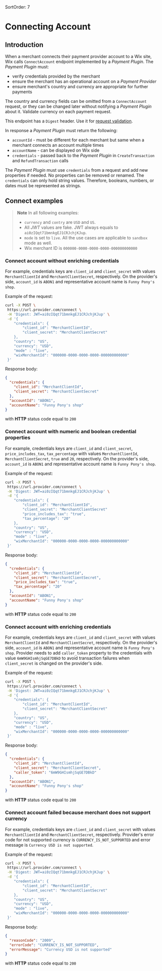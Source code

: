 SortOrder: 7
# Connecting Account

## Introduction
When a merchant connects their payment provider account to a Wix site, Wix calls `ConnectAccount` endpoint implemented by a *Payment Plugin*. The *Payment Plugin* must:
* verify credentials provided by the merchant
* ensure the merchant has an operational account on a *Payment Provider*
* ensure merchant's country and currency are appropriate for further payments

The country and currency fields can be omitted from a `ConnectAccount` request, or they can be changed later without notifying a *Payment Plugin* about it. Validate currency on each payment request.

This endpoint has a `Digest` header. Use it for [request validation](https://devforum.wix.com/kb/en/article/validating-requests-received-from-wix).

In response a *Payment Plugin* must return the following:
* `accountId` - must be different for each merchant but same when a merchant connects an account multiple times
* `accountName` - can be displayed on Wix side
* `credentials` - passed back to the *Payment Plugin* in `CreateTransaction` and `RefundTransaction` calls

The *Payment Plugin* must use `credentials` from a request and add new properties if needed. No properties can be removed or renamed. The `credentials` can only hold string values. Therefore, booleans, numbers, or dates must be represented as strings.

## Connect examples

> **Note**
> In all following examples:
> - `currency` and `contry` are `USD` and `US`.
> - All *JWT* values are fake. JWT always equals to `ai0zIQqt71bmnkgEJ1CRJchjKJup`.
> - `mode` is set to `live`. All the use cases are applicable to `sandbox` mode as well.
> - Wix merchant ID is `000000-0000-0000-0000-000000000000`

### Connect account without enriching credentials
For example, credentials keys are `client_id` and `client_secret` with values `MerchantClientId` and `MerchantClientSecret`, respectively.
On the provider's side, `account_id` is `ABON1` and representative account name is `Funny Pony's shop`.

Example of the request:

```bash
curl -X POST \
 https://url.provider.com/connect \
 -H 'Digest: JWT=ai0zIQqt71bmnkgEJ1CRJchjKJup' \
 -d '{
    "credentials": {
        "client_id": "MerchantClientId",
        "client_secret": "MerchantClientSecret"
    },
    "country": "US",
    "currency": "USD",
    "mode" : "live",
    "wixMerchantId": "000000-0000-0000-0000-000000000000"
 }'
```

Response body:

```json
{
  "credentials": {
    "client_id": "MerchantClientId",
    "client_secret": "MerchantClientSecret"
  },
  "accountId": "ABON1",
  "accountName": "Funny Pony's shop"
}
```

with __HTTP__ status code equal to `200`

### Connect account with numeric and boolean credential properties
For example, credentials keys are `client_id` and `client_secret`, `price_includes_tax`, `tax_percentage` with values `MerchantClientId`, `MerchantClientSecret`, `true` and `20`, respectively.
On the provider's side, `account_id` is `ABON1` and representative account name is `Funny Pony's shop`.

Example of the request:

```bash
curl -X POST \
 https://url.provider.com/connect \
 -H 'Digest: JWT=ai0zIQqt71bmnkgEJ1CRJchjKJup' \
 -d '{
    "credentials": {
        "client_id": "MerchantClientId",
        "client_secret": "MerchantClientSecret"
        "price_includes_tax": "true",
        "tax_percentage": "20"
    },
    "country": "US",
    "currency": "USD",
    "mode" : "live",
    "wixMerchantId": "000000-0000-0000-0000-000000000000"
 }'
```

Response body:

```json
{
  "credentials": {
    "client_id": "MerchantClientId",
    "client_secret": "MerchantClientSecret",
    "price_includes_tax": "true",
    "tax_percentage": "20"
  },
  "accountId": "ABON1",
  "accountName": "Funny Pony's shop"
}
```

with __HTTP__ status code equal to `200`

### Connect account with enriching credentials
For example, credentials keys are `client_id` and `client_secret` with values `MerchantClientId` and `MerchantClientSecret`, respectively.
On the provider's side, `account_id` is `ABON1` and representative account name is `Funny Pony's shop`.
Provider needs to add `caller_token` property to the credentials with value `6mW9GHIsmhjSqGE7DBkD` to avoid transaction failures when `client_secret` is changed on the provider's side.

Example of the request:

```bash
curl -X POST \
 https://url.provider.com/connect \
 -H 'Digest: JWT=ai0zIQqt71bmnkgEJ1CRJchjKJup' \
 -d '{
    "credentials": {
        "client_id": "MerchantClientId",
        "client_secret": "MerchantClientSecret"
    },
    "country": "US",
    "currency": "USD",
    "mode" : "live",
    "wixMerchantId": "000000-0000-0000-0000-000000000000"
 }'
```

Response body:

```json
{
  "credentials": {
    "client_id": "MerchantClientId",
    "client_secret": "MerchantClientSecret",
    "caller_token": "6mW9GHIsmhjSqGE7DBkD"
  },
  "accountId": "ABON1",
  "accountName": "Funny Pony's shop"
}
```

with __HTTP__ status code equal to `200`

### Connect account failed because merchant does not support currency
For example, credentials keys are `client_id` and `client_secret` with values `MerchantClientId` and `MerchantClientSecret`, respectively.
Provider's error code for not supported currency is `CURRENCY_IS_NOT_SUPPORTED` and error message is `Currency USD is not supported`.

Example of the request:

```bash
curl -X POST \
 https://url.provider.com/connect \
 -H 'Digest: JWT=ai0zIQqt71bmnkgEJ1CRJchjKJup' \
 -d '{
    "credentials": {
        "client_id": "MerchantClientId",
        "client_secret": "MerchantClientSecret"
    },
    "country": "US",
    "currency": "USD",
    "mode" : "live",
    "wixMerchantId": "000000-0000-0000-0000-000000000000"
 }'
```

Response body:

```json
{
  "reasonCode": "2009",
  "errorCode": "CURRENCY_IS_NOT_SUPPORTED",
  "errorMessage": "Currency USD is not supported"
}
```

with __HTTP__ status code equal to `200`